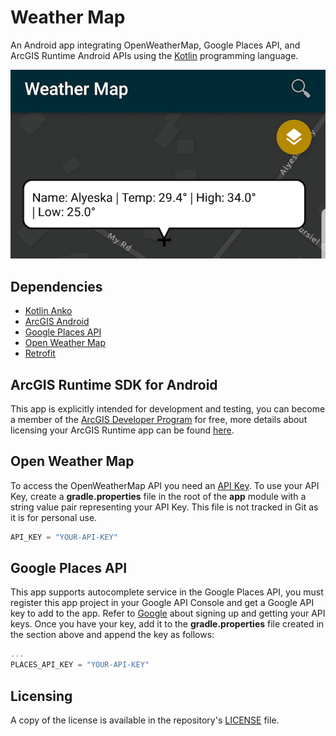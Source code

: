# Weather Map
An Android app integrating OpenWeatherMap, Google Places API, and ArcGIS Runtime Android APIs using the [Kotlin](https://kotlinlang.org/) programming language.

![weather map image](weather-map.png)

## Dependencies
- [Kotlin Anko](https://github.com/Kotlin/anko)
- [ArcGIS Android](https://developers.arcgis.com/android/)
- [Google Places API](https://developers.google.com/places/android-api/start)
- [Open Weather Map](https://openweathermap.org/)
- [Retrofit](http://square.github.io/retrofit/)

## ArcGIS Runtime SDK for Android
This app is explicitly intended for development and testing, you can become a member of the [ArcGIS Developer Program](https://developers.arcgis.com/pricing/) for free, more details about licensing your ArcGIS Runtime app can be found [here](https://developers.arcgis.com/arcgis-runtime/licensing/).

## Open Weather Map
To access the OpenWeatherMap API you need an [API Key](http://openweathermap.org/appid).  To use your API Key, create a **gradle.properties** file in the root of the **app** module with a string value pair representing your API Key.  This file is not tracked in Git as it is for personal use.

```groovy
API_KEY = "YOUR-API-KEY"
```

## Google Places API
This app supports autocomplete service in the Google Places API, you must register this app project in your Google API Console and get a Google API key to add to the app. Refer to [Google](https://developers.google.com/places/android-api/signup) about signing up and getting your API keys.  Once you have your key, add it to the **gradle.properties** file created in the section above and append the key as follows:

```groovy
...
PLACES_API_KEY = "YOUR-API-KEY"
```

## Licensing
A copy of the license is available in the repository's [LICENSE](LICENSE) file.
